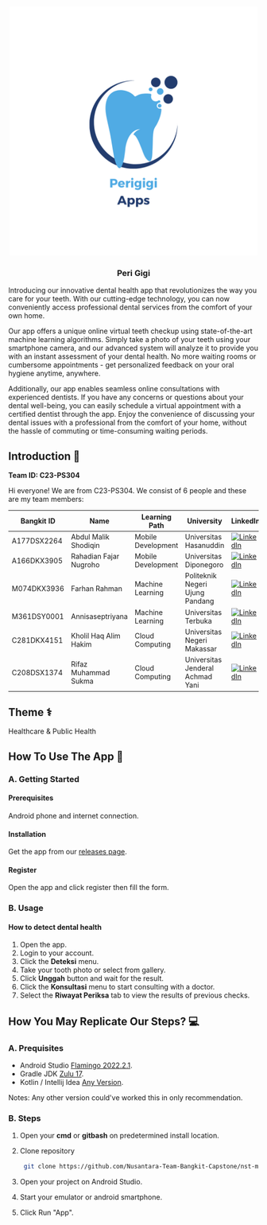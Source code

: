 <div>
	<div align="center">
	<img src="https://github.com/Nusantara-Team-Bangkit-Capstone/nst-mobile/blob/0df3dc73c9a1c4b9c1b5a9685e498743072f5a57/app/src/main/res/drawable/PerigigiApps.png" width="500" />
	</div>
	<h3 align="center">Peri Gigi</h3>
	<p align="left">
Introducing our innovative dental health app that revolutionizes the way you care for your teeth. With our cutting-edge technology, you can now conveniently access professional dental services from the comfort of your own home.

Our app offers a unique online virtual teeth checkup using state-of-the-art machine learning algorithms. Simply take a photo of your teeth using your smartphone camera, and our advanced system will analyze it to provide you with an instant assessment of your dental health. No more waiting rooms or cumbersome appointments - get personalized feedback on your oral hygiene anytime, anywhere.

Additionally, our app enables seamless online consultations with experienced dentists. If you have any concerns or questions about your dental well-being, you can easily schedule a virtual appointment with a certified dentist through the app. Enjoy the convenience of discussing your dental issues with a professional from the comfort of your home, without the hassle of commuting or time-consuming waiting periods.
	</p>
</div>

## Introduction 👋
**Team ID: C23-PS304**

Hi everyone! We are from C23-PS304. We consist of 6 people and these are my team members:

Bangkit ID|Name|Learning Path|University|LinkedIn
|--|--|--|--|--
|A177DSX2264|Abdul Malik Shodiqin|Mobile Development|Universitas Hasanuddin|[![LinkedIn](https://img.shields.io/badge/linkedin-%230077B5.svg?style=for-the-badge&logo=linkedin&logoColor=white)](https://www.linkedin.com/in/abdul-malik-shodiqin/)|
|A166DKX3905|Rahadian Fajar Nugroho|Mobile Development|Universitas Diponegoro|[![LinkedIn](https://img.shields.io/badge/linkedin-%230077B5.svg?style=for-the-badge&logo=linkedin&logoColor=white)](https://www.linkedin.com/in/rahadian-fajar-ba7b1b211/)|
|M074DKX3936|Farhan Rahman|Machine Learning|Politeknik Negeri Ujung Pandang|[![LinkedIn](https://img.shields.io/badge/linkedin-%230077B5.svg?style=for-the-badge&logo=linkedin&logoColor=white)](https://www.linkedin.com/in/farhan-rahman0601/)|
|M361DSY0001|Annisaseptriyana|Machine Learning|Universitas Terbuka|[![LinkedIn](https://img.shields.io/badge/linkedin-%230077B5.svg?style=for-the-badge&logo=linkedin&logoColor=white)](https://www.linkedin.com/in/annisaseptriyana/)|
|C281DKX4151|Kholil Haq Alim Hakim|Cloud Computing|Universitas Negeri Makassar|[![LinkedIn](https://img.shields.io/badge/linkedin-%230077B5.svg?style=for-the-badge&logo=linkedin&logoColor=white)](https://www.linkedin.com/in/kholil-haq-alim-hakim/)|
|C208DSX1374|Rifaz Muhammad Sukma|Cloud Computing|Universitas Jenderal Achmad Yani|[![LinkedIn](https://img.shields.io/badge/linkedin-%230077B5.svg?style=for-the-badge&logo=linkedin&logoColor=white)](https://www.linkedin.com/in/rifaz-muhammad-2351461a4/)|


## Theme ⚕️
Healthcare & Public Health

## How To Use The App 📱
### A. Getting Started
#### Prerequisites
Android phone and internet connection.
#### Installation
Get the app from our [releases page](https://github.com/Nusantara-Team-Bangkit-Capstone/nst-mobile/releases).
#### Register
Open the app and click register then fill the form.

### B. Usage
#### How to detect dental health
1. Open the app.
2. Login to your account.
3. Click the **Deteksi** menu.
4. Take your tooth photo or select from gallery.
5. Click **Unggah** button and wait for the result.
6. Click the **Konsultasi** menu to start consulting with a doctor.
7. Select the **Riwayat Periksa** tab to view the results of previous checks.

## How You May Replicate Our Steps? 💻
### A. Prequisites
 - Android Studio [Flamingo 2022.2.1](https://developer.android.com/studio?gclid=CjwKCAjw4ZWkBhA4EiwAVJXwqR3G0l6KmG0n4iqLQJhBWLTtVdLlI1O9FB8LYRhv3tkndHY2NnxCohoCEw0QAvD_BwE&gclsrc=aw.ds).
 - Gradle JDK [Zulu 17](https://www.azul.com/downloads/?version=java-17-lts&package=jdk#zulu).
 - Kotlin / Intellij Idea [Any Version](https://www.jetbrains.com/idea/download/#section=windows).

Notes: Any other version could've worked this in only recommendation.

### B. Steps
1. Open your **cmd** or **gitbash** on predetermined install location.
2. Clone repository

   ```bash
    git clone https://github.com/Nusantara-Team-Bangkit-Capstone/nst-mobile.git
   ```
3. Open your project on Android Studio.
4. Start your emulator or android smartphone.
5. Click Run "App".
